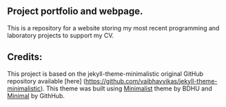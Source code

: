 ## Project portfolio and webpage.

This is a repository for a website storing my most recent programming and laboratory projects to support my CV.

## Credits:

This project is based on the jekyll-theme-minimalistic original GitHub repository available [here] (https://github.com/vaibhavvikas/jekyll-theme-minimalistic). This theme was built using [Minimalist](https://github.com/BDHU/minimalist) theme by BDHU and [Minimal](https://github.com/pages-themes/minimal) by GithHub.

